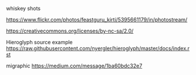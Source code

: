 whiskey shots

https://www.flickr.com/photos/feastguru_kirti/5395661179/in/photostream/

https://creativecommons.org/licenses/by-nc-sa/2.0/


Hieroglyph source example
https://raw.githubusercontent.com/nyergler/hieroglyph/master/docs/index.rst

migraphic
https://medium.com/message/1ba60bdc32e7

